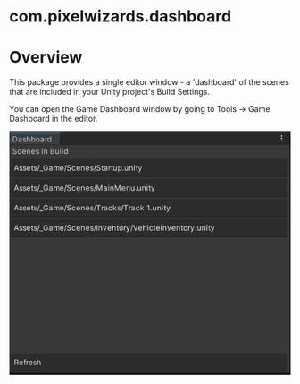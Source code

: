 com.pixelwizards.dashboard
=========================

# Overview

This package provides a single editor window - a 'dashboard' of the scenes that are included in your Unity project's Build Settings. 

You can open the Game Dashboard window by going to Tools -> Game Dashboard in the editor.

![Main Window](Documentation~/Dashboard.png)

